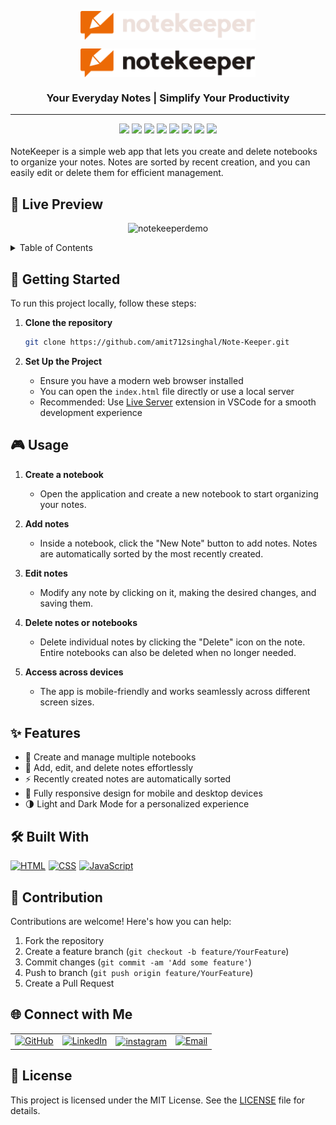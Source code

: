 <p align="center"><img align="center" width="280" src="./src/images/logo-dark.svg#gh-dark-mode-only"/></p>
<p align="center"><img align="center" width="280" src="./src/images/logo-light.svg#gh-light-mode-only"/></p>
<h3 align="center">Your Everyday Notes | Simplify Your Productivity</h3>
<hr>

<div align="center">
<img src="https://custom-icon-badges.demolab.com/github/stars/amit712singhal/Note-Keeper?label=Stars&labelColor=302d41&color=add8e6&logoColor=white&logo=star&style=for-the-badge"  />
<img src="https://custom-icon-badges.demolab.com/github/issues/amit712singhal/Note-Keeper?label=Issues&labelColor=302d41&color=90ee90&logoColor=white&logo=issue&style=for-the-badge"  />
<img src="https://custom-icon-badges.demolab.com/github/issues-pr/amit712singhal/Note-Keeper?&label=Pull%20requests&labelColor=302d41&color=ffb6c1&logoColor=white&logo=git-pull-request&style=for-the-badge"  />
<img src="https://custom-icon-badges.demolab.com/github/forks/amit712singhal/Note-Keeper?&label=forks&labelColor=302d41&color=ffa07a&logoColor=white&logo=fork&style=for-the-badge"  />
<img src="https://custom-icon-badges.demolab.com/github/contributors/amit712singhal/Note-Keeper?label=Contributors&labelColor=302d41&color=e6e6fa&logoColor=white&logo=people&style=for-the-badge"/>
<img src="https://custom-icon-badges.demolab.com/github/license/amit712singhal/Note-Keeper?label=LICENSE&labelColor=302d41&color=f0e68c&logoColor=white&logo=giphy&style=for-the-badge"/>
<img src="https://custom-icon-badges.demolab.com/github/last-commit/amit712singhal/Note-Keeper?label=last%20commit&labelColor=302d41&color=ffefd5&logoColor=white&logo=git&style=for-the-badge"/>
<a href="https://amit712singhal.github.io/Note-Keeper/" target="_blank">
    <img src="https://img.shields.io/badge/%20View-Demo-ffefd5?&labelColor=302d41&color=BBDDE5&style=for-the-badge&logoColor=white&logo=expedia">
</a>
</div>

<br/>
NoteKeeper is a simple web app that lets you create and delete notebooks to organize your notes. Notes are sorted by recent creation, and you can easily edit or delete them for efficient management.

## 📸 Live Preview
<p align="center">
 <img height="400px" src="./public/images/preview/preview-Desktop.gif" alt="notekeeperdemo">
</p>

<details>
     <summary>Table of Contents</summary>
     
- [Getting Started](#getting-started)
- [Usage](#usage)
- [Features](#features)
- [Built With](#built-with)
- [Contribution](#contribution)
- [Connect with Me](#connect-with-me)
- [License](#license)

</details>

## 🚀 Getting Started

To run this project locally, follow these steps:

1. **Clone the repository**

   ```sh
   git clone https://github.com/amit712singhal/Note-Keeper.git
   ```

2. **Set Up the Project**
   - Ensure you have a modern web browser installed
   - You can open the `index.html` file directly or use a local server
   - Recommended: Use [Live Server](https://marketplace.visualstudio.com/items?itemName=ritwickdey.LiveServer) extension in VSCode for a smooth development experience

## 🎮 Usage

1. **Create a notebook**
   - Open the application and create a new notebook to start organizing your notes.  

2. **Add notes**
   - Inside a notebook, click the "New Note" button to add notes. Notes are automatically sorted by the most recently created.

3. **Edit notes**
   - Modify any note by clicking on it, making the desired changes, and saving them.

4. **Delete notes or notebooks**
   - Delete individual notes by clicking the "Delete" icon on the note. Entire notebooks can also be deleted when no longer needed.

5. **Access across devices**
   - The app is mobile-friendly and works seamlessly across different screen sizes.

## ✨ Features

- 📓 Create and manage multiple notebooks  
- 📝 Add, edit, and delete notes effortlessly  
- ⚡ Recently created notes are automatically sorted  
- 📱 Fully responsive design for mobile and desktop devices  
- 🌗 Light and Dark Mode for a personalized experience  

## 🛠️ Built With

<div style="display: flex; flex-wrap: wrap; gap: 5px;">
     <a href="https://html.com/"><img src="https://img.shields.io/badge/HTML-%23F06529.svg?style=for-the-badge&logo=html5&logoColor=white" alt="HTML"></a>
     <a href="https://www.w3.org/Style/CSS/"><img src="https://img.shields.io/badge/CSS-%231572B6.svg?style=for-the-badge&logo=css3&logoColor=white" alt="CSS"></a>
     <a href="https://developer.mozilla.org/en-US/docs/Web/JavaScript"><img src="https://custom-icon-badges.herokuapp.com/badge/JavaScript-F7DF1E.svg?style=for-the-badge&logo=javascript&logoColor=black" alt="JavaScript"></a>
</div>

## 🤗 Contribution

Contributions are welcome! Here's how you can help:

1. Fork the repository
2. Create a feature branch (`git checkout -b feature/YourFeature`)
3. Commit changes (`git commit -am 'Add some feature'`)
4. Push to branch (`git push origin feature/YourFeature`)
5. Create a Pull Request

## 🌐 Connect with Me

<table>
    <tr>
        <td>
            <a href="https://github.com/amit712singhal">
                <img src="https://raw.githubusercontent.com/rahuldkjain/github-profile-readme-generator/master/src/images/icons/Social/github.svg"
                    height="48" width="48" alt="GitHub" />
            </a>
        </td>
        <td>
            <a href="https://www.linkedin.com/in/singhal-amit/">
                <img src="https://github.com/gayanvoice/github-active-users-monitor/blob/master/public/images/icons/linkedin.svg"
                    height="48" width="48" alt="LinkedIn" />
            </a>
        </td>
        <td>
            <a href="https://www.instagram.com/_singhal_amit/" target="blank"><img align="center"
                    src="https://raw.githubusercontent.com/rahuldkjain/github-profile-readme-generator/master/src/images/icons/Social/instagram.svg"
                    alt="instagram" height="48" width="48" /></a>
        </td>
        <td>
            <a href="mailto:rakshit.singhal712@gmail.com">
                <img src="https://github.com/gayanvoice/github-active-users-monitor/blob/master/public/images/icons/gmail.svg"
                    height="48" width="48" alt="Email" />
            </a>
        </td>
    </tr>
</table>

## 📄 License

This project is licensed under the MIT License. See the [LICENSE](LICENSE) file for details.
